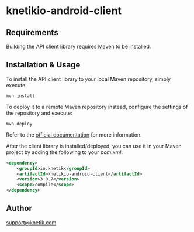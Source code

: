 # knetikio-android-client

## Requirements

Building the API client library requires [Maven](https://maven.apache.org/) to be installed.

## Installation & Usage

To install the API client library to your local Maven repository, simply execute:

```shell
mvn install
```

To deploy it to a remote Maven repository instead, configure the settings of the repository and execute:

```shell
mvn deploy
```

Refer to the [official documentation](https://maven.apache.org/plugins/maven-deploy-plugin/usage.html) for more information.

After the client library is installed/deployed, you can use it in your Maven project by adding the following to your *pom.xml*:

```xml
<dependency>
    <groupId>io.knetik</groupId>
    <artifactId>knetikio-android-client</artifactId>
    <version>3.0.7</version>
    <scope>compile</scope>
</dependency>

```

## Author

support@knetik.com


